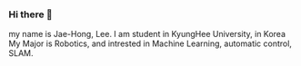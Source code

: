### Hi there 👋
 my name is Jae-Hong, Lee.
 I am student in KyungHee University, in Korea
 My Major is Robotics, and intrested in Machine Learning, automatic control, SLAM.
